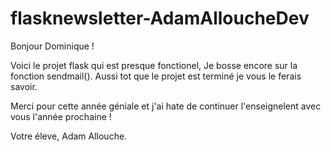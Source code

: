 # flasknewsletter-AdamAlloucheDev

Bonjour Dominique !

Voici le projet flask qui est presque fonctionel,
Je bosse encore sur la fonction sendmail().
Aussi tot que le projet est terminé je vous le ferais savoir.

Merci pour cette année géniale et j'ai hate de continuer l'enseignelent avec vous l'année prochaine !

Votre éleve,
Adam Allouche.
